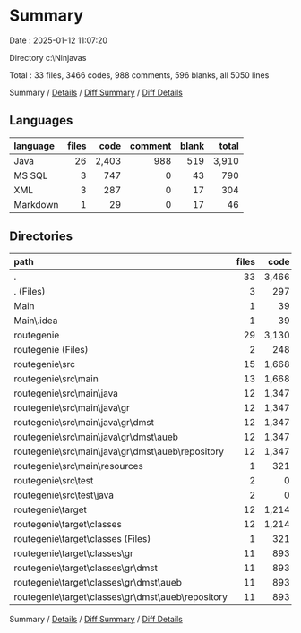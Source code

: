 # Summary

Date : 2025-01-12 11:07:20

Directory c:\\Ninjavas

Total : 33 files,  3466 codes, 988 comments, 596 blanks, all 5050 lines

Summary / [Details](details.md) / [Diff Summary](diff.md) / [Diff Details](diff-details.md)

## Languages
| language | files | code | comment | blank | total |
| :--- | ---: | ---: | ---: | ---: | ---: |
| Java | 26 | 2,403 | 988 | 519 | 3,910 |
| MS SQL | 3 | 747 | 0 | 43 | 790 |
| XML | 3 | 287 | 0 | 17 | 304 |
| Markdown | 1 | 29 | 0 | 17 | 46 |

## Directories
| path | files | code | comment | blank | total |
| :--- | ---: | ---: | ---: | ---: | ---: |
| . | 33 | 3,466 | 988 | 596 | 5,050 |
| . (Files) | 3 | 297 | 5 | 24 | 326 |
| Main | 1 | 39 | 0 | 0 | 39 |
| Main\\.idea | 1 | 39 | 0 | 0 | 39 |
| routegenie | 29 | 3,130 | 983 | 572 | 4,685 |
| routegenie (Files) | 2 | 248 | 0 | 17 | 265 |
| routegenie\\src | 15 | 1,668 | 953 | 415 | 3,036 |
| routegenie\\src\\main | 13 | 1,668 | 110 | 271 | 2,049 |
| routegenie\\src\\main\\java | 12 | 1,347 | 90 | 152 | 1,589 |
| routegenie\\src\\main\\java\\gr | 12 | 1,347 | 90 | 152 | 1,589 |
| routegenie\\src\\main\\java\\gr\\dmst | 12 | 1,347 | 90 | 152 | 1,589 |
| routegenie\\src\\main\\java\\gr\\dmst\\aueb | 12 | 1,347 | 90 | 152 | 1,589 |
| routegenie\\src\\main\\java\\gr\\dmst\\aueb\\repository | 12 | 1,347 | 90 | 152 | 1,589 |
| routegenie\\src\\main\\resources | 1 | 321 | 20 | 119 | 460 |
| routegenie\\src\\test | 2 | 0 | 843 | 144 | 987 |
| routegenie\\src\\test\\java | 2 | 0 | 843 | 144 | 987 |
| routegenie\\target | 12 | 1,214 | 30 | 140 | 1,384 |
| routegenie\\target\\classes | 12 | 1,214 | 30 | 140 | 1,384 |
| routegenie\\target\\classes (Files) | 1 | 321 | 20 | 119 | 460 |
| routegenie\\target\\classes\\gr | 11 | 893 | 10 | 21 | 924 |
| routegenie\\target\\classes\\gr\\dmst | 11 | 893 | 10 | 21 | 924 |
| routegenie\\target\\classes\\gr\\dmst\\aueb | 11 | 893 | 10 | 21 | 924 |
| routegenie\\target\\classes\\gr\\dmst\\aueb\\repository | 11 | 893 | 10 | 21 | 924 |

Summary / [Details](details.md) / [Diff Summary](diff.md) / [Diff Details](diff-details.md)